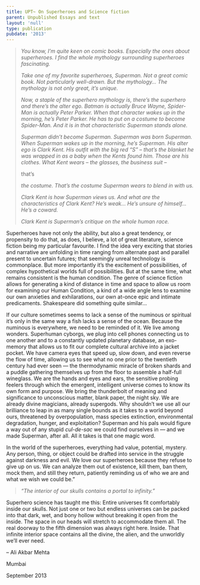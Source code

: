 ```yaml
---
title: UPT~ On Superheroes and Science fiction
parent: Unpublished Essays and text
layout: 'null'
type: publication
pubdate: '2013'
---
```

> _You know, I’m quite keen on comic books. Especially the ones about superheroes. I find the whole mythology surrounding superheroes fascinating._
>
> _Take one of my favorite superheroes, Superman. Not a great comic book. Not particularly well-drawn. But the mythology… The mythology is not only great, it’s unique._
>
> _Now, a staple of the superhero mythology is, there’s the superhero and there’s the alter ego. Batman is actually Bruce Wayne, Spider-Man is actually Peter Parker. When that character wakes up in the morning, he’s Peter Parker. He has to put on a costume to become Spider-Man. And it is in that characteristic Superman stands alone._
>
> _Superman didn’t become Superman. Superman was born Superman. When Superman wakes up in the morning, he’s Superman. His alter ego is Clark Kent. His outfit with the big red “S” – that’s the blanket he was wrapped in as a baby when the Kents found him. Those are his clothes. What Kent wears – the glasses, the business suit –_
>
>  
>
> that’s
>
>  
>
> _the costume. That’s the costume Superman wears to blend in with us._
>
> _Clark Kent is how Superman views us. And what are the characteristics of Clark Kent? He’s weak… He’s unsure of himself… He’s a coward._
>
> _Clark Kent is Superman’s critique on the whole human race._

Superheroes have not only the ability, but also a great tendency, or propensity to do that, as does, I believe, a lot of great literature, science fiction being my particular favourite. I find the idea very exciting that stories and narrative are unfolding in time ranging from alternate past and parallel present to uncertain futures; that seemingly unreal technology is commonplace. But more importantly it’s the excitement of possibilities, of complex hypothetical worlds full of possibilities. But at the same time, what remains consistent is the human condition. The genre of science fiction allows for generating a kind of distance in time and space to allow us room for examining our Human Condition, a kind of a wide angle lens to examine our own anxieties and exhilarations, our own at-once epic and intimate predicaments. Shakespeare did something quite similar…

If our culture sometimes seems to lack a sense of the numinous or spiritual it’s only in the same way a fish lacks a sense of the ocean. Because the numinous is everywhere, we need to be reminded of it. We live among wonders. Superhuman cyborgs, we plug into cell phones connecting us to one another and to a constantly updated planetary database, an exo-memory that allows us to fit our complete cultural archive into a jacket pocket. We have camera eyes that speed up, slow down, and even reverse the flow of time, allowing us to see what no one prior to the twentieth century had ever seen — the thermodynamic miracle of broken shards and a puddle gathering themselves up from the floor to assemble a half-full wineglass. We are the hands and eyes and ears, the sensitive probing feelers through which the emergent, intelligent universe comes to know its own form and purpose. We bring the thunderbolt of meaning and significance to unconscious matter, blank paper, the night sky. We are already divine magicians, already supergods. Why shouldn’t we use all our brilliance to leap in as many single bounds as it takes to a world beyond ours, threatened by overpopulation, mass species extinction, environmental degradation, hunger, and exploitation? Superman and his pals would figure a way out of any stupid _cul-de-sac_ we could find ourselves in — and we made Superman, after all. All it takes is that one magic word.

In the world of the superheroes, everything had value, potential, mystery. Any person, thing, or object could be drafted into service in the struggle against darkness and evil. We love our superheroes because they refuse to give up on us. We can analyze them out of existence, kill them, ban them, mock them, and still they return, patiently reminding us of who we are and what we wish we could be.”

> _“The interior of our skulls contains a portal to infinity.”_

Superhero science has taught me this: Entire universes fit comfortably inside our skulls. Not just one or two but endless universes can be packed into that dark, wet, and bony hollow without breaking it open from the inside. The space in our heads will stretch to accommodate them all. The real doorway to the fifth dimension was always right here. Inside. That infinite interior space contains all the divine, the alien, and the unworldly we’ll ever need.



– Ali Akbar Mehta

Mumbai

September 2013
